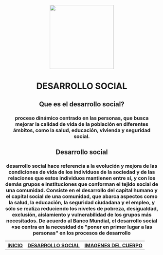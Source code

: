<html>
<head>
<title> Ciencias sociales </title>
</head>
<body background="D:\img\OIP (1).jfif">
<center>
<IMG SRC="D:\desarrollo.png" WHIDTH=940 HEIGHT=210 BORDER=0 >
<TABLE BORDER="0">
<H1> DESARROLLO SOCIAL</H1>
<h2> Que es el desarrollo social? </h2>
<h3> proceso dinámico centrado en las personas, que busca mejorar la calidad de vida de la población en diferentes ámbitos, como la salud, educación, vivienda y seguridad social. </h3>
<TR>
<TH><A HREF="url">INICIO</A> </TH>
<TH> <A HREF="url"> DESARROLLO SOCIAL </A></TH>
<TH><A HREF="url">IMAGENES DEL CUERPO</A> </th>

<h2> Desarrollo social</h2>
<h3> desarrollo social hace referencia a la evolución y mejora de las condiciones de vida de los individuos de la sociedad y de las relaciones que estos individuos mantienen entre sí, y con los demás grupos e instituciones que conforman el tejido social de una comunidad. Consiste en el desarrollo del capital humano y el capital social de una comunidad, que abarca aspectos como la salud, la educación, la seguridad ciudadana y el empleo, y sólo se realiza reduciendo los niveles de pobreza, desigualdad, exclusión, aislamiento y vulnerabilidad de los grupos más necesitados.​ De acuerdo al Banco Mundial, el desarrollo social «se centra en la necesidad de "poner en primer lugar a las personas" en los procesos de desarrollo </h3>
